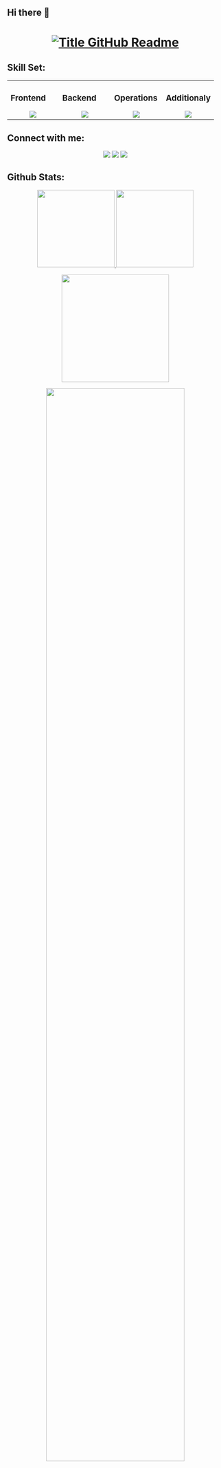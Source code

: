 ## Hi there 👋

<h1 style="text-align: center;">
  <a href="https://git.io/typing-svg" target="_blank">
    <img src="https://readme-typing-svg.herokuapp.com?font=Inter&weight=800&size=35&duration=3000&pause=500&multiline=true&width=650&height=140&lines=%24+whoami;Bharatesh+Kharvi" alt="Title GitHub Readme" />
  </a>
</h1>

## Skill Set:

<table><tr><td valign="top" width="25%">

### Frontend  
<a href="https://github.com/bharateshwq">
<div align="center">  
       <img src="https://skillicons.dev/icons?i=html,js,react,tailwind,css,threejs&perline=4" /> 
</div>
</a>
 </td><td valign="top" width="25%">
        
### Backend
<a href="https://github.com/bharateshwq">
<div align="center">
       <img src="https://skillicons.dev/icons?i=java,spring,mysql,mongodb,postgres,maven&perline=4" /> 
</div>
</a>

</td><td valign="top" width="25%">
  
### Operations
<a href="https://github.com/bharateshwq">
<div align="center">
       <img src="https://skillicons.dev/icons?i=docker,linux,ansible,terraform,kubernetes,azure,jenkins,bash,git,gitlab&perline=4" /> 
  </td><td valign="top" width="25%">
  
### Additionaly
<a href="https://github.com/bharateshwq">
<div align="center">
       <img src="https://skillicons.dev/icons?i=ps,pr,blender,arduino&perline=4" /> 
</div>
</a>
</td>
</tr></table>


## Connect with me:
<div align="center">
    <a href="https://www.linkedin.com/in/bharatesh-k/" target="_blank"><img src="https://img.shields.io/badge/-Bharatesh%20K-0077B5?style=flat&logo=Linkedin&logoColor=white"/></a>
    <a target="_blank" href="mailto:kbharatesh0@gmail.com"><img src="https://img.shields.io/badge/-kbharatesh0@gmail.com-D14836?style=flat&logo=Gmail&logoColor=white"/></a>
    <a href="https://leetcode.com/u/bharateshwq/" target="_blank"><img src="https://img.shields.io/badge/-Bharatesh%20K-FFA116?style=flat&logo=LeetCode&logoColor=white"/></a>

</div>

 ## Github Stats:
<p align="center">
    <a href="https://github.com/bharateshwq">
        <img height="180em" src="https://github-readme-stats-git-masterrstaa-rickstaa.vercel.app/api?username=bharateshwq&show_icons=true&theme=onedark&include_all_commits=true&count_private=true&hide_border=true"/>
        <img height="180em" src="https://github-readme-stats-eight-theta.vercel.app/api/top-langs/?username=bharateshwq&langs_count=12&layout=compact&langs_count=8&theme=onedark&include_all_commits=true&count_private=true&hide_border=true" />
    </a>
</p>
<!-- Activity Graph -->
<p align="center">
  <a href="https://github.com/bharateshwq">
    <img height=250 src="https://github-readme-activity-graph.vercel.app/graph?username=bharateshwq&bg_color=282c34&color=FDFD96&line=FDFD96&point=FFFFFF&area_color=79FE96&border_radius=24.5&title_color=FDFD96&border_radius=20px"/>
  </a> 
</p>


 <p align="center">
   <a href="https://github.com/bharateshwq"> 
     <img width="80%" src="https://github-readme-streak-stats.herokuapp.com/?user=bharateshwq&show_icons=true&locale=en&layout=demo&theme=Onedark&hide_border=true" /> 
   </a>  
 </p>

<br>

<div id="header" align="center">
  
  <p align="center"> <a href="https://github.com/ryo-ma/github-profile-trophy"><img src="https://github-profile-trophy.vercel.app/?username=bharateshwq" alt="bharateshwq" /></a> </p>
  

<h2  align="center">💻 Check Out My Repos ⬇️ </h2>
<!--
**bharateshwq/bharateshwq** is a ✨ _special_ ✨ repository because its `README.md` (this file) appears on your GitHub profile.

Here are some ideas to get you started:

- 🔭 I’m currently working on ...
- 🌱 I’m currently learning ...
- 👯 I’m looking to collaborate on ...
- 🤔 I’m looking for help with ...
- 💬 Ask me about ...
- 📫 How to reach me: ...
- 😄 Pronouns: ...
- ⚡ Fun fact: ...
-->

